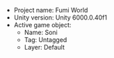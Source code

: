 <!-- UNITY CODE ASSIST INSTRUCTIONS START -->
- Project name: Fumi World
- Unity version: Unity 6000.0.40f1
- Active game object:
  - Name: Soni
  - Tag: Untagged
  - Layer: Default
<!-- UNITY CODE ASSIST INSTRUCTIONS END -->